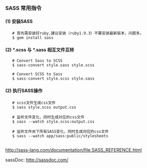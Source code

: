 ### SASS 常用指令

#### (1) 安装SASS

```shell
   # 首先需安装好ruby,建议安装（ruby1.9.3）不要安装最新版本，问题多。
   $ gem install sass
```
#### (2) \*.scss 与 \*.sass 相互文件互转

```Shell
   # Convert Sass to SCSS
   $ sass-convert style.sass style.scss

   # Convert SCSS to Sass
   $ sass-convert style.scss style.sass
```
#### (2) 执行SASS操作

```shell
   # scss文件生成css文件
   $ sass style.scss output.css
   
   # 监听文件变化，同时生成对应的css文件
   $ sass --watch style.scss:output.css

   # 监听文件夹下所有SASS变化，同时生成对应的css文件
   $ sass --watch app/sass:public/stylesheets


``` 

http://sass-lang.com/documentation/file.SASS_REFERENCE.html

sassDoc: http://sassdoc.com/
